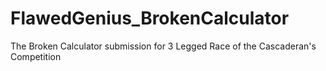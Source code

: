# FlawedGenius_BrokenCalculator
The Broken Calculator submission for 3 Legged Race of the Cascaderan's Competition
